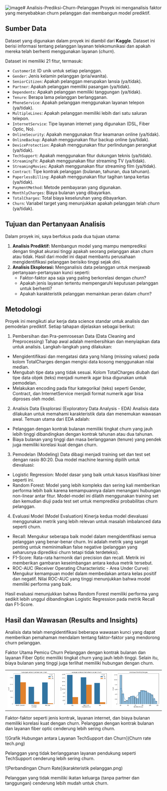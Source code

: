 <img width="1274" height="72" alt="image" src="https://github.com/user-attachments/assets/1b48cd7a-d117-4dd4-b35d-bf18444a295b" /># Analisis-Prediksi-Churn-Pelanggan
Proyek ini menganalisis faktor yang menyebabkan churn pelanggan dan membangun model prediktif.

## Sumber Data
Dataset yang digunakan dalam proyek ini diambil dari **Kaggle**. Dataset ini berisi informasi tentang pelanggan layanan telekomunikasi dan apakah mereka telah berhenti menggunakan layanan (*churn*).

Dataset ini memiliki 21 fitur, termasuk:
- `CustomerId`: ID unik untuk setiap pelanggan.
- `Gender`: Jenis kelamin pelanggan (pria/wanita).
- `SeniorCitizen`: Apakah pelanggan merupakan lansia (ya/tidak).
- `Partner`: Apakah pelanggan memiliki pasangan (ya/tidak).
- `Dependents`: Apakah pelanggan memiliki tanggungan (ya/tidak).
- `Tenure`: Berapa lama pelanggan berlangganan.
- `PhoneService`: Apakah pelanggan menggunakan layanan telepon (ya/tidak).
- `MultipleLines`: Apakah pelanggan memiliki lebih dari satu saluran telepon.
- `InternetService`: Tipe layanan internet yang digunakan (DSL, Fiber Optic, No).
- `OnlineSecurity`: Apakah menggunakan fitur keamanan online (ya/tidak).
- `OnlineBackup`: Apakah menggunakan fitur backup online (ya/tidak).
- `DeviceProtection`: Apakah menggunakan fitur perlindungan perangkat (ya/tidak).
- `TechSupport`: Apakah menggunakan fitur dukungan teknis (ya/tidak).
- `StreamingTV`: Apakah menggunakan fitur streaming TV (ya/tidak).
- `StreamingMovies`: Apakah menggunakan fitur streaming film (ya/tidak).
- `Contract`: Tipe kontrak pelanggan (bulanan, tahunan, dua tahunan).
- `PaperlessBilling`: Apakah menggunakan fitur tagihan tanpa kertas (ya/tidak).
- `PaymentMethod`: Metode pembayaran yang digunakan.
- `MonthlyCharges`: Biaya bulanan yang dibayarkan.
- `TotalCharges`: Total biaya keseluruhan yang dibayarkan.
- `Churn`: Variabel target yang menunjukkan apakah pelanggan telah *churn* (ya/tidak).

## Tujuan dan Pertanyaan Analisis

Dalam proyek ini, saya berfokus pada dua tujuan utama:

1.  **Analisis Prediktif:** Membangun model yang mampu memprediksi dengan tingkat akurasi tinggi apakah seorang pelanggan akan *churn* atau tidak. Hasil dari model ini dapat membantu perusahaan mengidentifikasi pelanggan berisiko tinggi sejak dini.
2.  **Analisis Eksplorasi:** Menganalisis data pelanggan untuk menjawab pertanyaan-pertanyaan kunci seperti:
    * Faktor-faktor apa saja yang paling berkorelasi dengan *churn*?
    * Apakah jenis layanan tertentu mempengaruhi keputusan pelanggan untuk berhenti?
    * Apakah karakteristik pelanggan memainkan peran dalam *churn*?
  
## Metodologi
Proyek ini mengikuti alur kerja data science standar untuk analisis dan pemodelan prediktif. Setiap tahapan dijelaskan sebagai berikut:

1. Pembersihan dan Pra-pemrosesan Data (Data Cleaning and Preprocessing)
Tahap awal adalah membersihkan dan menyiapkan data untuk analisis. Langkah-langkah yang dilakukan:
- Mengidentifikasi dan mengatasi data yang hilang (missing values) pada kolom TotalCharges dengan mengisi data kosong menggunakan nilai median.
- Mengubah tipe data yang tidak sesuai. Kolom TotalCharges diubah dari tipe data objek (teks) menjadi numerik agar bisa digunakan untuk pemodelan.
- Melakukan encoding pada fitur kategorikal (teks) seperti Gender, Contract, dan InternetService menjadi format numerik agar bisa diproses oleh model.

2. Analisis Data Eksplorasi (Exploratory Data Analysis - EDA)
Analisis data dilakukan untuk memahami karakteristik data dan menemukan wawasan awal. Temuan utama dari EDA adalah:
- Pelanggan dengan kontrak bulanan memiliki tingkat churn yang jauh lebih tinggi dibandingkan dengan kontrak tahunan atau dua tahunan.
- Biaya bulanan yang tinggi dan masa berlangganan (tenure) yang pendek juga memiliki korelasi kuat dengan churn.

3. Pemodelan (Modeling)
Data dibagi menjadi training set dan test set dengan rasio 80:20. Dua model machine learning dipilih untuk dievaluasi:
- Logistic Regression: Model dasar yang baik untuk kasus klasifikasi biner seperti ini.
- Random Forest: Model yang lebih kompleks dan sering kali memberikan performa lebih baik karena kemampuannya dalam menangani hubungan non-linear antar fitur.
Model-model ini dilatih menggunakan training set dan kemudian diuji pada test set untuk memprediksi probabilitas churn pelanggan.

4. Evaluasi Model (Model Evaluation)
Kinerja kedua model dievaluasi menggunakan metrik yang lebih relevan untuk masalah imbalanced data seperti churn.

- Recall: Mengukur seberapa baik model dalam mengidentifikasi semua pelanggan yang benar-benar churn. Ini adalah metrik yang sangat penting untuk meminimalkan false negative (pelanggan yang seharusnya diprediksi churn tetapi tidak terdeteksi).
- F1-Score: Rata-rata harmonik dari precision dan recall. Metrik ini memberikan gambaran keseimbangan antara kedua metrik tersebut.
- ROC-AUC (Receiver Operating Characteristic - Area Under Curve): Mengukur kemampuan model dalam membedakan antara kelas positif dan negatif. Nilai ROC-AUC yang tinggi menunjukkan bahwa model memiliki performa yang baik.

Hasil evaluasi menunjukkan bahwa Random Forest memiliki performa yang sedikit lebih unggul dibandingkan Logistic Regression pada metrik Recall dan F1-Score.

## Hasil dan Wawasan (Results and Insights)
Analisis data telah mengidentifikasi beberapa wawasan kunci yang dapat memberikan pemahaman mendalam tentang faktor-faktor yang mendorong churn pelanggan.

Faktor Utama Pemicu Churn
Pelanggan dengan kontrak bulanan dan layanan Fiber Optic memiliki tingkat churn yang jauh lebih tinggi. Selain itu, biaya bulanan yang tinggi juga terlihat memiliki hubungan dengan churn.

<table>
<tr>
<td><img src="kontrakchun.png" alt="Grafik hubungan Kontrak dan Churn"></td>
<td><img src="internetchun.png" alt="Grafik hubungan InternetService dan Churn"></td>
<td><img src="monthlychurn.png" alt="Grafik Distribusi MonthlyCharges"></td>
</tr>
</table>

Faktor-faktor seperti jenis kontrak, layanan internet, dan biaya bulanan memiliki korelasi kuat dengan churn. Pelanggan dengan kontrak bulanan dan layanan fiber optic cenderung lebih sering churn.

![Grafik Hubungan antara Layanan TechSupport dan Churn](Churn rate tech.png)

Pelanggan yang tidak berlangganan layanan pendukung seperti TechSupport cenderung lebih sering churn.

![Perbandingan Churn Rate](karakteristik pelanggan.png)

Pelanggan yang tidak memiliki ikatan keluarga (tanpa partner dan tanggungan) cenderung lebih mudah untuk churn.
